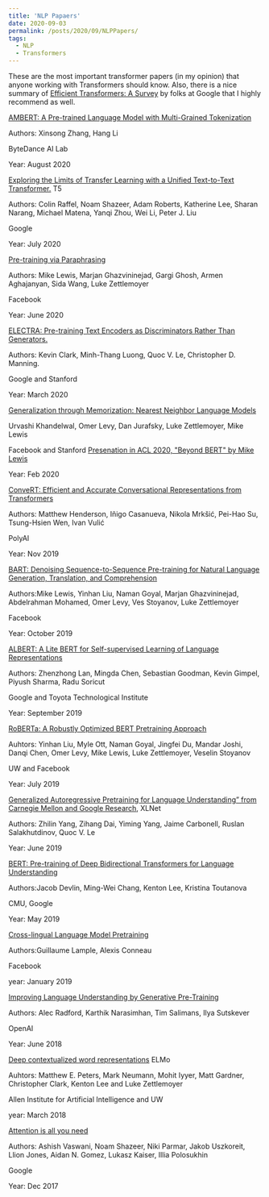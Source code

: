 ```yaml
---
title: 'NLP Papaers'
date: 2020-09-03
permalink: /posts/2020/09/NLPPapers/
tags:
  - NLP
  - Transformers
---
```



These are the most important transformer papers (in my opinion) that anyone working with Transformers should know. Also, there is a nice summary of [Efficient Transformers: A Survey](https://arxiv.org/abs/2009.06732) by folks at Google that I highly recommend as well. 

[AMBERT: A Pre-trained Language Model with Multi-Grained Tokenization](https://arxiv.org/abs/2008.11869)

Authors: Xinsong Zhang, Hang Li

ByteDance AI Lab

Year: August 2020


[Exploring the Limits of Transfer Learning with a Unified Text-to-Text Transformer.](https://arxiv.org/pdf/1910.10683.pdf) T5

Authors: Colin Raffel, Noam Shazeer, Adam Roberts, Katherine Lee, Sharan Narang, Michael Matena, Yanqi Zhou, Wei Li, Peter J. Liu

Google

Year: July 2020

[Pre-training via Paraphrasing](https://arxiv.org/abs/2006.15020)

Authors: Mike Lewis, Marjan Ghazvininejad, Gargi Ghosh, Armen Aghajanyan, Sida Wang, Luke Zettlemoyer

Facebook

Year: June 2020



[ELECTRA: Pre-training Text Encoders as Discriminators Rather Than Generators.](https://arxiv.org/abs/2003.10555)

Authors: Kevin Clark, Minh-Thang Luong, Quoc V. Le, Christopher D. Manning.

Google and Stanford

Year: March 2020



[Generalization through Memorization: Nearest Neighbor Language Models](https://arxiv.org/abs/1911.00172)

Urvashi Khandelwal, Omer Levy, Dan Jurafsky, Luke Zettlemoyer, Mike Lewis

Facebook and Stanford [Presenation in ACL 2020, "Beyond BERT" by Mike Lewis](https://slideslive.com/38929793/beyond-bert)

Year: Feb 2020



[ConveRT: Efficient and Accurate Conversational Representations from Transformers](https://arxiv.org/abs/1911.03688)

Authors: Matthew Henderson, Iñigo Casanueva, Nikola Mrkšić, Pei-Hao Su, Tsung-Hsien Wen, Ivan Vulić

PolyAI 

Year: Nov 2019

[BART: Denoising Sequence-to-Sequence Pre-training for Natural Language Generation, Translation, and Comprehension](https://arxiv.org/abs/1910.13461)

Authors:Mike Lewis, Yinhan Liu, Naman Goyal, Marjan Ghazvininejad, Abdelrahman Mohamed, Omer Levy, Ves Stoyanov, Luke Zettlemoyer

Facebook

Year: October 2019

[ALBERT: A Lite BERT for Self-supervised Learning of Language Representations](https://arxiv.org/abs/1909.11942)

Authors: Zhenzhong Lan, Mingda Chen, Sebastian Goodman, Kevin Gimpel, Piyush Sharma, Radu Soricut

Google and Toyota Technological Institute

Year: September 2019


[RoBERTa: A Robustly Optimized BERT Pretraining Approach](https://arxiv.org/abs/1907.11692)

Auhtors: Yinhan Liu, Myle Ott, Naman Goyal, Jingfei Du, Mandar Joshi, Danqi Chen, Omer Levy, Mike Lewis, Luke Zettlemoyer, Veselin Stoyanov

UW and Facebook 

Year: July 2019

[Generalized Autoregressive Pretraining for Language Understanding” from Carnegie Mellon and Google Research](https://arxiv.org/abs/1906.08237), XLNet

Authors: Zhilin Yang, Zihang Dai, Yiming Yang, Jaime Carbonell, Ruslan Salakhutdinov, Quoc V. Le

Year: June 2019


[BERT: Pre-training of Deep Bidirectional Transformers for Language Understanding](https://arxiv.org/abs/1810.04805)

Authors:Jacob Devlin, Ming-Wei Chang, Kenton Lee, Kristina Toutanova

CMU, Google

Year: May 2019



[Cross-lingual Language Model Pretraining](https://arxiv.org/pdf/1901.07291.pdf)

Authors:Guillaume Lample, Alexis Conneau

Facebook

year: January 2019

[Improving Language Understanding by Generative Pre-Training](https://s3-us-west-2.amazonaws.com/openai-assets/research-covers/language-unsupervised/language_understanding_paper.pdf)

Authors: Alec Radford, Karthik Narasimhan, Tim Salimans, Ilya Sutskever 

OpenAI

Year: June 2018


[Deep contextualized word representations](https://arxiv.org/pdf/1802.05365.pdf) ELMo

Auhtors: Matthew E. Peters, Mark Neumann, Mohit Iyyer, Matt Gardner, Christopher Clark, Kenton Lee and Luke Zettlemoyer

Allen Institute for Artificial Intelligence and UW

year: March 2018

[Attention is all you need](https://arxiv.org/abs/1706.03762) 

Authors: Ashish Vaswani, Noam Shazeer, Niki Parmar, Jakob Uszkoreit, Llion Jones, Aidan N. Gomez, Lukasz Kaiser, Illia Polosukhin

Google

Year: Dec 2017
